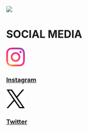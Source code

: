 <img src="https://capsule-render.vercel.app/api?type=wave&color=auto&height=300&section=header&text=capsule%20render&fontSize=90" />

<body>
  <div id="socials-container">
    <div class="display">
      <div class="title">
        <h1>SOCIAL MEDIA</h1>
      </div>
      <article>
        <a href="https://instagram.com">
          <img
            height="50"
            src="./assets/instagram-logo.png"
            alt="Instagram Logo"
            class="logo"
            />
          <div class="text-container">
            <h3>Instagram</h3>
          </div>
        <a/>   
      </article>
      <article>
        <a href="https://x.com/">
          <img
            height="50"
            src="./assets/X-Logo.png"
            alt="X Logo"
            class="logo"
            />
          <div class="text-container">
            <h3>Twitter</h3>
          </div>
        <a/>   
      </article>
    </div>
  </div>
</body>
